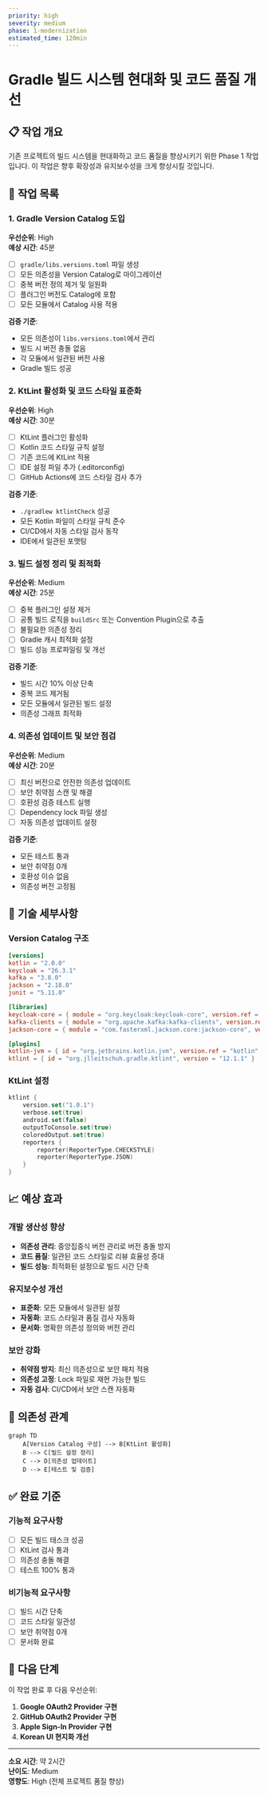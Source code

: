 ```yaml
---
priority: high
severity: medium
phase: 1-modernization
estimated_time: 120min
---
```


# Gradle 빌드 시스템 현대화 및 코드 품질 개선

## 📋 작업 개요

기존 프로젝트의 빌드 시스템을 현대화하고 코드 품질을 향상시키기 위한 Phase 1 작업입니다. 이 작업은 향후 확장성과 유지보수성을 크게 향상시킬 것입니다.

## 🎯 작업 목록

### 1. Gradle Version Catalog 도입
**우선순위**: High  
**예상 시간**: 45분

- [ ] `gradle/libs.versions.toml` 파일 생성
- [ ] 모든 의존성을 Version Catalog로 마이그레이션
- [ ] 중복 버전 정의 제거 및 일원화
- [ ] 플러그인 버전도 Catalog에 포함
- [ ] 모든 모듈에서 Catalog 사용 적용

**검증 기준**:
- 모든 의존성이 `libs.versions.toml`에서 관리
- 빌드 시 버전 충돌 없음
- 각 모듈에서 일관된 버전 사용
- Gradle 빌드 성공

### 2. KtLint 활성화 및 코드 스타일 표준화
**우선순위**: High  
**예상 시간**: 30분

- [ ] KtLint 플러그인 활성화
- [ ] Kotlin 코드 스타일 규칙 설정
- [ ] 기존 코드에 KtLint 적용
- [ ] IDE 설정 파일 추가 (.editorconfig)
- [ ] GitHub Actions에 코드 스타일 검사 추가

**검증 기준**:
- `./gradlew ktlintCheck` 성공
- 모든 Kotlin 파일이 스타일 규칙 준수
- CI/CD에서 자동 스타일 검사 동작
- IDE에서 일관된 포맷팅

### 3. 빌드 설정 정리 및 최적화
**우선순위**: Medium  
**예상 시간**: 25분

- [ ] 중복 플러그인 설정 제거
- [ ] 공통 빌드 로직을 `buildSrc` 또는 Convention Plugin으로 추출
- [ ] 불필요한 의존성 정리
- [ ] Gradle 캐시 최적화 설정
- [ ] 빌드 성능 프로파일링 및 개선

**검증 기준**:
- 빌드 시간 10% 이상 단축
- 중복 코드 제거됨
- 모든 모듈에서 일관된 빌드 설정
- 의존성 그래프 최적화

### 4. 의존성 업데이트 및 보안 점검
**우선순위**: Medium  
**예상 시간**: 20분

- [ ] 최신 버전으로 안전한 의존성 업데이트
- [ ] 보안 취약점 스캔 및 해결
- [ ] 호환성 검증 테스트 실행
- [ ] Dependency lock 파일 생성
- [ ] 자동 의존성 업데이트 설정

**검증 기준**:
- 모든 테스트 통과
- 보안 취약점 0개
- 호환성 이슈 없음
- 의존성 버전 고정됨

## 🔧 기술 세부사항

### Version Catalog 구조
```toml
[versions]
kotlin = "2.0.0"
keycloak = "26.3.1"
kafka = "3.8.0"
jackson = "2.18.0"
junit = "5.11.0"

[libraries]
keycloak-core = { module = "org.keycloak:keycloak-core", version.ref = "keycloak" }
kafka-clients = { module = "org.apache.kafka:kafka-clients", version.ref = "kafka" }
jackson-core = { module = "com.fasterxml.jackson.core:jackson-core", version.ref = "jackson" }

[plugins]
kotlin-jvm = { id = "org.jetbrains.kotlin.jvm", version.ref = "kotlin" }
ktlint = { id = "org.jlleitschuh.gradle.ktlint", version = "12.1.1" }
```

### KtLint 설정
```kotlin
ktlint {
    version.set("1.0.1")
    verbose.set(true)
    android.set(false)
    outputToConsole.set(true)
    coloredOutput.set(true)
    reporters {
        reporter(ReporterType.CHECKSTYLE)
        reporter(ReporterType.JSON)
    }
}
```

## 📈 예상 효과

### 개발 생산성 향상
- **의존성 관리**: 중앙집중식 버전 관리로 버전 충돌 방지
- **코드 품질**: 일관된 코드 스타일로 리뷰 효율성 증대
- **빌드 성능**: 최적화된 설정으로 빌드 시간 단축

### 유지보수성 개선
- **표준화**: 모든 모듈에서 일관된 설정
- **자동화**: 코드 스타일과 품질 검사 자동화
- **문서화**: 명확한 의존성 정의와 버전 관리

### 보안 강화
- **취약점 방지**: 최신 의존성으로 보안 패치 적용
- **의존성 고정**: Lock 파일로 재현 가능한 빌드
- **자동 검사**: CI/CD에서 보안 스캔 자동화

## 🔄 의존성 관계

```mermaid
graph TD
    A[Version Catalog 구성] --> B[KtLint 활성화]
    B --> C[빌드 설정 정리]
    C --> D[의존성 업데이트]
    D --> E[테스트 및 검증]
```

## ✅ 완료 기준

### 기능적 요구사항
- [ ] 모든 빌드 태스크 성공
- [ ] KtLint 검사 통과
- [ ] 의존성 충돌 해결
- [ ] 테스트 100% 통과

### 비기능적 요구사항
- [ ] 빌드 시간 단축
- [ ] 코드 스타일 일관성
- [ ] 보안 취약점 0개
- [ ] 문서화 완료

## 🚀 다음 단계

이 작업 완료 후 다음 우선순위:
1. **Google OAuth2 Provider 구현**
2. **GitHub OAuth2 Provider 구현**
3. **Apple Sign-In Provider 구현**
4. **Korean UI 현지화 개선**

---

**소요 시간**: 약 2시간  
**난이도**: Medium  
**영향도**: High (전체 프로젝트 품질 향상)